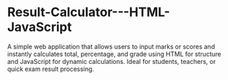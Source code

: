 # Result-Calculator---HTML-JavaScript
A simple web application that allows users to input marks or scores and instantly calculates total, percentage, and grade using HTML for structure and JavaScript for dynamic calculations. Ideal for students, teachers, or quick exam result processing.
